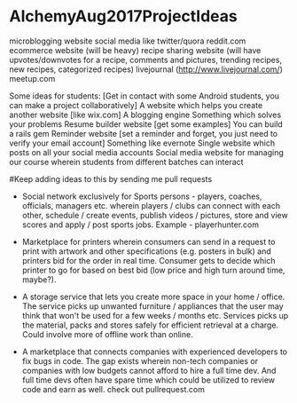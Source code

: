 # AlchemyAug2017ProjectIdeas

microblogging website
social media like twitter/quora
reddit.com
ecommerce website (will be heavy)
recipe sharing website (will have upvotes/downvotes for a recipe, comments and pictures, trending recipes, new recipes, categorized recipes)
livejournal (http://www.livejournal.com/)
meetup.com



Some ideas for students:
[Get in contact with some Android students, you can make a project collaboratively]
A website which helps you create another website [like wix.com]
A blogging engine
Something which solves your problems
Resume builder website [get some examples]
You can build a rails gem
Reminder website [set a reminder and forget, you just need to verify your email account]
Something like evernote
Single website which posts on all your social media accounts
Social media website for managing our course wherein students from different batches can interact

#Keep adding ideas to this by sending me pull requests

- Social network exclusively for Sports persons - players, coaches, officials, managers etc. wherein players / clubs can connect with each other, schedule / create events, publish videos / pictures, store and view scores and apply / post sports jobs. Example - playerhunter.com

- Marketplace for printers wherein consumers can send in a request to print with artwork and other specifications (e.g. posters in bulk) and printers bid for the order in real time. Consumer gets to decide which printer to go for based on best bid (low price and high turn around time, maybe?).

- A storage service that lets you create more space in your home / office. The service picks up unwanted furniture / appliances that the user may think that won't be used for a few weeks / months etc. Services picks up the material, packs and stores safely for efficient retrieval at a charge. Could involve more of offline work than online.

- A marketplace that connects companies with experienced developers to fix bugs in code. The gap exists wherein non-tech companies or companies with low budgets cannot afford to hire a full time dev. And full time devs often have spare time which could be utilized to review code and earn as well. check out pullrequest.com



